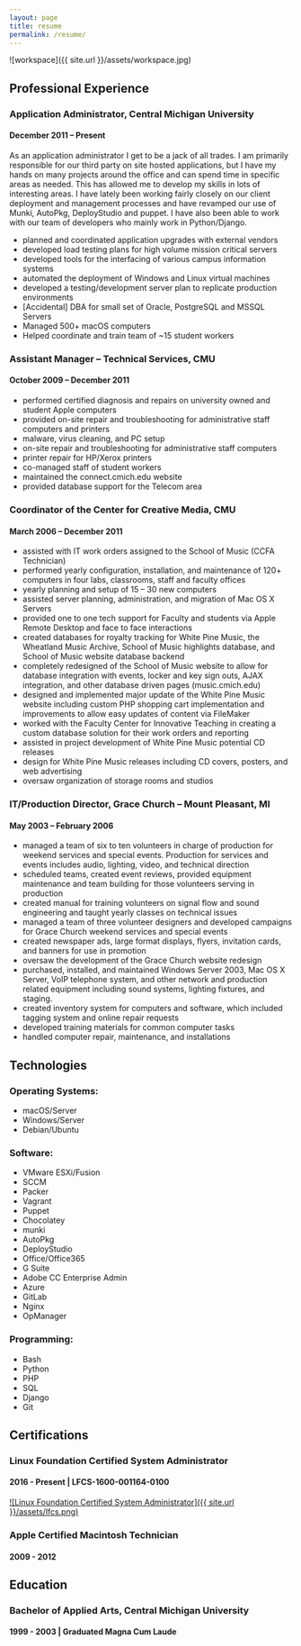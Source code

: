 ```yaml
---
layout: page
title: resume
permalink: /resume/
---
```


![workspace]({{ site.url }}/assets/workspace.jpg)

## Professional Experience

### Application Administrator, Central Michigan University

#### December 2011 – Present

As an application administrator I get to be a jack of all trades. I am primarily
responsible for our third party on site hosted applications, but I have my hands
on many projects around the office and can spend time in specific areas as needed.
This has allowed me to develop my skills in lots of interesting areas. I have
lately been working fairly closely on our client deployment and management processes
and have revamped our use of Munki, AutoPkg, DeployStudio and puppet.
I have also been able to work with our team of developers who mainly work in
Python/Django.

- planned and coordinated application upgrades with external vendors
- developed load testing plans for high volume mission critical servers
- developed tools for the interfacing of various campus information systems
- automated the deployment of Windows and Linux virtual machines
- developed a testing/development server plan to replicate production environments
- [Accidental] DBA for small set of Oracle, PostgreSQL and MSSQL Servers
- Managed 500+ macOS computers
- Helped coordinate and train team of ~15 student workers

### Assistant Manager – Technical Services, CMU

#### October 2009 – December 2011
- performed certified diagnosis and repairs on university owned and student Apple computers
- provided on-site repair and troubleshooting for administrative staff computers and printers
- malware, virus cleaning, and PC setup
- on-site repair and troubleshooting for administrative staff computers
- printer repair for HP/Xerox printers
- co-managed staff of student workers
- maintained the connect.cmich.edu website
- provided database support for the Telecom area

### Coordinator of the Center for Creative Media, CMU

#### March 2006 – December 2011

- assisted with IT work orders assigned to the School of Music (CCFA Technician)
- performed yearly configuration, installation, and maintenance of 120+ computers in four labs, classrooms, staff and faculty offices
- yearly planning and setup of 15 – 30 new computers
- assisted server planning, administration, and migration of Mac OS X Servers
- provided one to one tech support for Faculty and students via Apple Remote Desktop and face to face interactions
- created databases for royalty tracking for White Pine Music, the Wheatland Music Archive, School of Music highlights database, and School of Music website database backend
- completely redesigned of the School of Music website to allow for database integration with events, locker and key sign outs, AJAX integration, and other database driven pages (music.cmich.edu)
- designed and implemented major update of the White Pine Music website including custom PHP shopping cart implementation and improvements to allow easy updates of content via FileMaker
- worked with the Faculty Center for Innovative Teaching in creating a custom database solution for their work orders and reporting
- assisted in project development of White Pine Music potential CD releases
- design for White Pine Music releases including CD covers, posters, and web advertising
- oversaw organization of storage rooms and studios

### IT/Production Director, Grace Church – Mount Pleasant, MI

#### May 2003 – February 2006
- managed a team of six to ten volunteers in charge of production for weekend services and special events. Production for services and events includes audio, lighting, video, and technical direction
- scheduled teams, created event reviews, provided equipment maintenance and team building for those volunteers serving in production
- created manual for training volunteers on signal flow and sound engineering and taught yearly classes on technical issues
- managed a team of three volunteer designers and developed campaigns for Grace Church weekend services and special events
- created newspaper ads, large format displays, flyers, invitation cards, and banners for use in promotion
- oversaw the development of the Grace Church website redesign
- purchased, installed, and maintained Windows Server 2003, Mac OS X Server, VoIP telephone system, and other network and production related equipment including sound systems, lighting fixtures, and staging.
- created inventory system for computers and software, which included tagging system and online repair requests
- developed training materials for common computer tasks
- handled computer repair, maintenance, and installations

## Technologies

### Operating Systems:
- macOS/Server
- Windows/Server
- Debian/Ubuntu

### Software:
- VMware ESXi/Fusion
- SCCM
- Packer
- Vagrant
- Puppet
- Chocolatey
- munki
- AutoPkg
- DeployStudio
- Office/Office365
- G Suite
- Adobe CC Enterprise Admin
- Azure
- GitLab
- Nginx
- OpManager

### Programming:
- Bash
- Python
- PHP
- SQL
- Django
- Git

## Certifications

### Linux Foundation Certified System Administrator

#### 2016 - Present | LFCS-1600-001164-0100

[![Linux Foundation Certified System Administrator]({{ site.url }}/assets/lfcs.png)](https://training.linuxfoundation.org/certification/verify-linux-certifications)

### Apple Certified Macintosh Technician

#### 2009 - 2012

## Education

### Bachelor of Applied Arts, Central Michigan University

#### 1999 - 2003 | Graduated Magna Cum Laude
